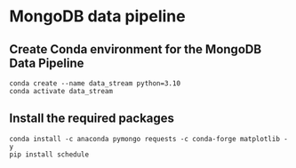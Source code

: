 # MongoDB data pipeline

## Create Conda environment for the MongoDB Data Pipeline

```
conda create --name data_stream python=3.10
conda activate data_stream
```

## Install the required packages

``` 
conda install -c anaconda pymongo requests -c conda-forge matplotlib -y
pip install schedule
```
